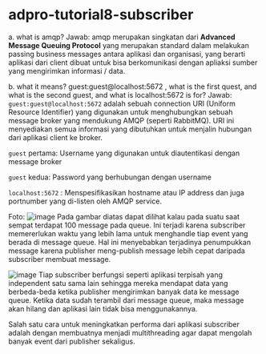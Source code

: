 # adpro-tutorial8-subscriber

a. what is amqp?
Jawab:
amqp merupakan singkatan dari **Advanced Message Queuing Protocol** yang merupakan standard dalam melakukan passing business messages antara aplikasi dan organisasi, yang berarti aplikasi dari client dibuat untuk bisa berkomunikasi dengan apliaksi sumber yang mengirimkan informasi / data.

b. what it means? guest:guest@localhost:5672 , what is the first quest, and what is the second guest, and what is localhost:5672 is for?
Jawab:
`guest:guest@localhost:5672` adalah sebuah connection URI (Uniform Resource Identifier) yang digunakan untuk menghubungkan sebuah message broker yang mendukung AMQP (seperti RabbitMQ). URI ini menyediakan semua informasi yang dibutuhkan untuk menjalin hubungan dari aplikasi client ke broker.

`guest` pertama: Username yang digunakan untuk diautentikasi dengan message broker

`guest` kedua: Password yang berhubungan dengan username

`localhost:5672` : Menspesifikasikan hostname atau IP address dan juga portnumber yang di-listen oleh AMQP service.

Foto:
![image](https://github.com/reyhanwiyasa/adpro-tutorial8-subscriber/assets/119433464/829e11d1-8567-4dc9-9c2f-5ea4e26ed88b)
Pada gambar diatas dapat dilihat kalau pada suatu saat sempat terdapat 100 message pada queue. Ini terjadi karena subscriber memererlukan waktu yang lebih lama untuk menghandle tiap event yang berada di message queue. Hal ini menyebabkan terjadinya penumpukkan message karena publisher meng-publish message lebih cepat daripada subscriber membuat message.

![image](https://github.com/reyhanwiyasa/adpro-tutorial8-subscriber/assets/119433464/6f891056-49f5-4877-abd7-78d2aa4a1120)
Tiap subscriber berfungsi seperti aplikasi terpisah yang independent satu sama lain sehingga mereka mendapat data yang berbeda-beda ketika publisher mengirimkan banyak data ke message queue. Ketika data sudah terambil dari message queue, maka message akan hilang dan aplikasi lain tidak bisa menggunakannya.

Salah satu cara untuk meningkatkan performa dari aplikasi subscriber adalah dengan membuatnya menjadi multithreading agar dapat mengolah banyak event dari publisher sekaligus.

